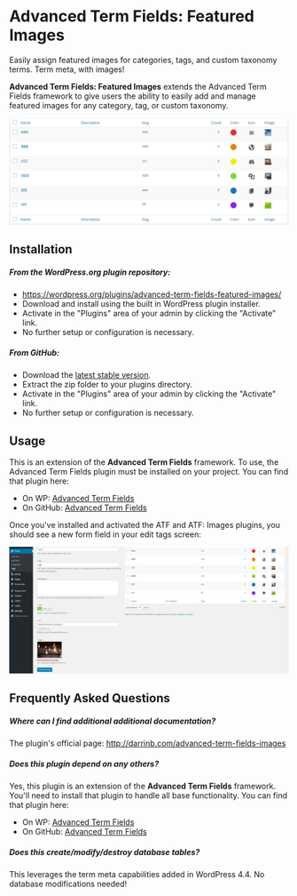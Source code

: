 # Advanced Term Fields: Featured Images

Easily assign featured images for categories, tags, and custom taxonomy terms. Term meta, with images!

**Advanced Term Fields: Featured Images** extends the Advanced Term Fields framework to give users the ability to easily add and manage featured images for any category, tag, or custom taxonomy.

![term admin](assets/screenshot-1.png?raw=true "Featured Images!")

## Installation

##### From the WordPress.org plugin repository:

* https://wordpress.org/plugins/advanced-term-fields-featured-images/
* Download and install using the built in WordPress plugin installer.
* Activate in the "Plugins" area of your admin by clicking the "Activate" link.
* No further setup or configuration is necessary.

##### From GitHub:

* Download the [latest stable version](https://github.com/dboutote/Advanced-Term-Fields-Images/archive/master.zip).
* Extract the zip folder to your plugins directory.
* Activate in the "Plugins" area of your admin by clicking the "Activate" link.
* No further setup or configuration is necessary.

## Usage

This is an extension of the **Advanced Term Fields** framework.  To use, the Advanced Term Fields plugin must be installed on your project. You can find that plugin here:

* On WP: [Advanced Term Fields](https://wordpress.org/plugins/advanced-term-fields/)
* On GitHub: [Advanced Term Fields](https://github.com/dboutote/Advanced-Term-Fields)

Once you've installed and activated the ATF and ATF: Images plugins, you should see a new form field in your edit tags screen:

![Form field on Add Tag form](assets/screenshot-2.jpg?raw=true "New form field")


## Frequently Asked Questions

##### Where can I find additional additional documentation?

The plugin's official page: http://darrinb.com/advanced-term-fields-images

##### Does this plugin depend on any others?

Yes, this plugin is an extension of the **Advanced Term Fields** framework.  You'll need to install that plugin to handle all base functionality. You can find that plugin here:

* On WP: [Advanced Term Fields](https://wordpress.org/plugins/advanced-term-fields/)
* On GitHub: [Advanced Term Fields](https://github.com/dboutote/Advanced-Term-Fields)

##### Does this create/modify/destroy database tables?

This leverages the term meta capabilities added in WordPress 4.4.  No database modifications needed!